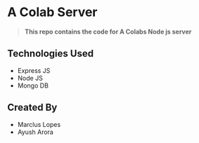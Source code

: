 # A Colab Server

> **This repo contains the code for A Colabs Node js server**

## Technologies Used

- Express JS
- Node JS
- Mongo DB

## Created By

- Marclus Lopes
- Ayush Arora
